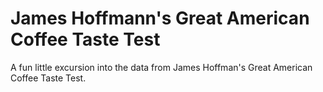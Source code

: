 # James Hoffmann's Great American Coffee Taste Test

A fun little excursion into the data from James Hoffman's Great American Coffee
Taste Test.
